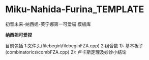 # Miku-Nahida-Furina_TEMPLATE
初音未来-纳西妲-芙宁娜第一可爱喵 模板库

**纳西妲可爱捏**

目前包括
1:文件头(filebegin\filebeginFZA.cpp)
2:组合数
  1): 基本板子(combinatorics\combFZA.cpp)
  2): 卢卡斯定理及妙妙小结论
